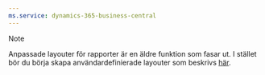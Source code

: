 ```yaml
---
ms.service: dynamics-365-business-central
---
```

> [!NOTE]
> Anpassade layouter för rapporter är en äldre funktion som fasar ut. I stället bör du börja skapa användardefinierade layouter som beskrivs [här](../ui-get-started-layouts.md).